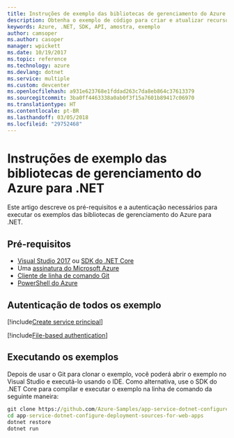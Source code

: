 ```yaml
---
title: Instruções de exemplo das bibliotecas de gerenciamento do Azure para .NET
description: Obtenha o exemplo de código para criar e atualizar recursos usando as bibliotecas de gerenciamento do Azure para .NET.
keywords: Azure, .NET, SDK, API, amostra, exemplo
author: camsoper
ms.author: casoper
manager: wpickett
ms.date: 10/19/2017
ms.topic: reference
ms.technology: azure
ms.devlang: dotnet
ms.service: multiple
ms.custom: devcenter
ms.openlocfilehash: a931e623768e1fddad263c7da8eb864c37613379
ms.sourcegitcommit: 3ba0ff4463338a0ab0f3f15a7601b89417c06970
ms.translationtype: HT
ms.contentlocale: pt-BR
ms.lasthandoff: 03/05/2018
ms.locfileid: "29752468"
---
```

# <a name="azure-management-libraries-for-net-sample-instructions"></a>Instruções de exemplo das bibliotecas de gerenciamento do Azure para .NET

Este artigo descreve os pré-requisitos e a autenticação necessários para executar os exemplos das bibliotecas de gerenciamento do Azure para .NET.

## <a name="prerequisties"></a>Pré-requisitos 

* [Visual Studio 2017](https://www.visualstudio.com/vs/) ou [SDK do .NET Core](https://www.microsoft.com/net/download/core)
* Uma [assinatura do Microsoft Azure](https://azure.microsoft.com/free/)
* [Cliente de linha de comando Git](https://git-scm.com/)
* [PowerShell do Azure](/powershell/azure/install-azurerm-ps)

## <a name="authentication-for-all-samples"></a>Autenticação de todos os exemplo

[!include[Create service principal](includes/create-sp.md)]

[!include[File-based authentication](includes/file-based-auth.md)]

## <a name="running-the-samples"></a>Executando os exemplos

Depois de usar o Git para clonar o exemplo, você poderá abrir o exemplo no Visual Studio e executá-lo usando o IDE.  Como alternativa, use o SDK do .NET Core para compilar e executar o exemplo na linha de comando da seguinte maneira:

```cmd
git clone https://github.com/Azure-Samples/app-service-dotnet-configure-deployment-sources-for-web-apps.git
cd app-service-dotnet-configure-deployment-sources-for-web-apps
dotnet restore
dotnet run
```